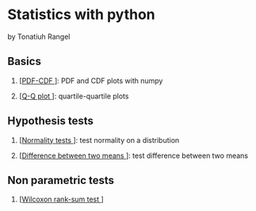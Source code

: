 # Statistics with python

by Tonatiuh Rangel 

## Basics   

1. [<a href="https://github.com/trangel/stats-with-python/blob/master//PDF-CDF.ipynb">PDF-CDF </a>]: PDF and CDF plots with numpy

2. [<a href="https://github.com/trangel/stats-with-python/blob/master//Q-Q plot.ipynb">Q-Q plot </a>]: quartile-quartile plots   

## Hypothesis tests   

1. [<a href="https://github.com/trangel/stats-with-python/blob/master//Normality test.ipynb">Normality tests </a>]: test normality on a distribution 

2. [<a href="https://github.com/trangel/stats-with-python/blob/master//Difference between means.ipynb">Difference between two means </a>]: test difference between two means

## Non parametric tests
1. [<a href="https://github.com/trangel/stats-with-python/blob/master//Wilcoxon rank-sum test.ipynb">Wilcoxon rank-sum test </a>]

